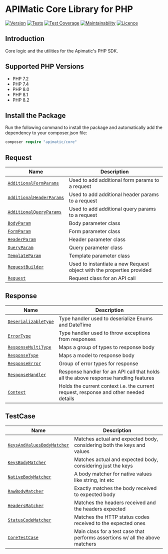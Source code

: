 # APIMatic Core Library for PHP

[![Version][packagist-version]][packagist-url]
[![Tests][test-badge]][test-url]
[![Test Coverage](https://api.codeclimate.com/v1/badges/90aa03dca1ef28d9cef3/test_coverage)](https://codeclimate.com/github/apimatic/core-lib-php/test_coverage)
[![Maintainability](https://api.codeclimate.com/v1/badges/90aa03dca1ef28d9cef3/maintainability)](https://codeclimate.com/github/apimatic/core-lib-php/maintainability)
[![Licence][license-badge]][license-url]


## Introduction

Core logic and the utilities for the Apimatic's PHP SDK.

## Supported PHP Versions
- PHP 7.2
- PHP 7.4
- PHP 8.0
- PHP 8.1
- PHP 8.2

## Install the Package

Run the following command to install the package and automatically add the dependency to your composer.json file:

```php
composer require "apimatic/core"
```

## Request
| Name                                                                         | Description                                                           |
|------------------------------------------------------------------------------|-----------------------------------------------------------------------|
| [`AdditionalFormParams`](src/Request/Parameters/AdditionalFormParams.php)    | Used to add additional form params to a request                       |
| [`AdditionalHeaderParams`](src/Request/Parameters/AdditionalHeaderParams.php)| Used to add additional header params to a request                     |
| [`AdditionalQueryParams`](src/Request/Parameters/AdditionalQueryParams.php)  | Used to add additional query params to a request                      |
| [`BodyParam`](src/Request/Parameters/BodyParam.php)                          | Body parameter class                                                  |
| [`FormParam`](src/Request/Parameters/FormParam.php)                          | Form parameter class                                                  |
| [`HeaderParam`](src/Request/Parameters/HeaderParam.php)                      | Header parameter class                                                |
| [`QueryParam`](src/Request/Parameters/QueryParam.php)                        | Query parameter class                                                 |
| [`TemplateParam`](src/Request/Parameters/TemplateParam.php)                  | Template parameter class                                              |
| [`RequestBuilder`](src/Request/RequestBuilder.php)                           | Used to instantiate a new Request object with the properties provided |
| [`Request`](src/Request/Request.php)                                         | Request class for an API call                                         |

## Response
| Name                                                                        | Description                                                                           |
|-----------------------------------------------------------------------------|---------------------------------------------------------------------------------------|
| [`DeserializableType`](src/Response/Types/DeserializableType.php)           | Type handler used to deserialize Enums and DateTime                                   |
| [`ErrorType`](src/Response/Types/ErrorType.php)                             | Type handler used to throw exceptions from responses                                  |
| [`ResponseMultiType`](src/Response/Types/ResponseMultiType.php)             | Maps a group of types to response body                                                |
| [`ResponseType`](src/Response/Types/ResponseType.php)                       | Maps a model to response body                                                         |
| [`ResponseError`](src/Response/ResponseError.php)                           | Group of error types for response                                                     |
| [`ResponseHandler`](src/Response/ResponseHandler.php)                       | Response handler for an API call that holds all the above response handling features  |
| [`Context`](src/Response/Context.php)                                       | Holds the current context i.e. the current request, response and other needed details |

## TestCase
| Name                                                                                 | Description                                                                  |
|--------------------------------------------------------------------------------------|------------------------------------------------------------------------------|
| [`KeysAndValuesBodyMatcher`](src/TestCase/BodyMatchers/KeysAndValuesBodyMatcher.php) | Matches actual and expected body, considering both the keys and values       |
| [`KeysBodyMatcher`](src/TestCase/BodyMatchers/KeysBodyMatcher.php)                   | Matches actual and expected body, considering just the keys                  |
| [`NativeBodyMatcher`](src/TestCase/BodyMatchers/NativeBodyMatcher.php)               | A body matcher for native values like string, int etc                        |
| [`RawBodyMatcher`](src/TestCase/BodyMatchers/RawBodyMatcher.php)                     | Exactly matches the body received to expected body                           |
| [`HeadersMatcher`](src/TestCase/HeadersMatcher.php)                                  | Matches the headers received and the headers expected                        |
| [`StatusCodeMatcher`](src/TestCase/StatusCodeMatcher.php)                            | Matches the HTTP status codes received to the expected ones                  |
| [`CoreTestCase`](core-lib-php/src/TestCase/CoreTestCase.php)                         | Main class for a test case that performs assertions w/ all the above matchers|


[packagist-url]: https://packagist.org/packages/apimatic/core
[packagist-version]: https://img.shields.io/packagist/v/apimatic/core.svg?style=flat
[packagist-downloads]: https://img.shields.io/packagist/dm/apimatic/core.svg?style=flat
[test-badge]: https://github.com/apimatic/core-lib-php/actions/workflows/test.yml/badge.svg
[test-url]: https://github.com/apimatic/core-lib-php/actions/workflows/test.yml
[license-badge]: https://img.shields.io/badge/licence-MIT-blue
[license-url]: LICENSE
